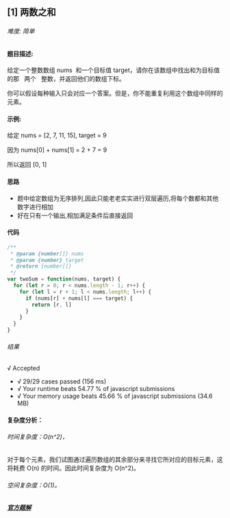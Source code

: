 ## [1] 两数之和

###### 难度: 简单

#### 题目描述:

给定一个整数数组 nums  和一个目标值 target，请你在该数组中找出和为目标值的那   两个   整数，并返回他们的数组下标。

你可以假设每种输入只会对应一个答案。但是，你不能重复利用这个数组中同样的元素。

#### 示例:

给定 nums = [2, 7, 11, 15], target = 9

因为 nums[0] + nums[1] = 2 + 7 = 9

所以返回 [0, 1]

#### 思路

- 题中给定数组为无序排列,因此只能老老实实进行双层遍历,将每个数都和其他数字进行相加
- 好在只有一个输出,相加满足条件后直接返回

#### 代码

```javascript
/**
 * @param {number[]} nums
 * @param {number} target
 * @return {number[]}
 */
var twoSum = function(nums, target) {
  for (let r = 0; r < nums.length - 1; r++) {
    for (let l = r + 1; l < nums.length; l++) {
      if (nums[r] + nums[l] === target) {
        return [r, l]
      }
    }
  }
}
```

###### 结果

√ Accepted

- √ 29/29 cases passed (156 ms)
- √ Your runtime beats 54.77 % of javascript submissions
- √ Your memory usage beats 45.66 % of javascript submissions (34.6 MB)

#### 复杂度分析：

###### 时间复杂度：O(n^2)，

对于每个元素，我们试图通过遍历数组的其余部分来寻找它所对应的目标元素，这将耗费 O(n) 的时间。因此时间复杂度为 O(n^2)。

###### 空间复杂度：O(1)。

##### [官方题解](https://leetcode-cn.com/problems/two-sum/solution/)
